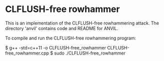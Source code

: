 # CLFLUSH-free rowhammer

This is an implementation of the CLFLUSH-free rowhammering attack. 
The directory 'anvil' contains code and README for ANVIL.

To compile and run the CLFLUSH-free rowhammering program:

$ g++ -std=c++11 -o CLFLUSH-free_rowhammer CLFLUSH-free_rowhammer.cpp
$ sudo ./CLFLUSH-free_rowhammer
